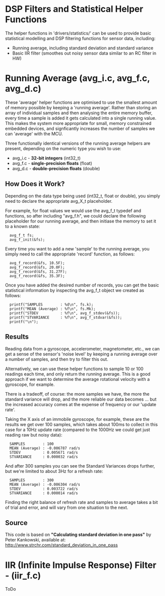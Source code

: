 # DSP Filters and Statistical Helper Functions #

The helper functions in 'drivers/statistics/' can be used to provide basic statistical modelling and DSP filtering functions for sensor data, including:

* Running average, including standard deviation and standard variance
* Basic IIR filter (smoothes out noisy sensor data similar to an RC filter in HW)

# Running Average (avg\_i.c, avg\_f.c, avg\_d.c) #

These 'average' helper functions are optimised to use the smallest amount of memory possible by keeping a 'running average'.  Rather than storing an array of individual samples and then analysing the entire memory buffer, every time a sample is added it gets calculated into a single running value.  This makes the system more appropriate for small, memory constrained embedded devices, and signficantly increases the number of samples we can 'average' with the MCU.

Three functionally identical versions of the running average helpers are present, depending on the numeric type you wish to use:

* avg\_i.c - **32-bit integers** (int32\_t)
* avg\_f.c - **single-precision floats** (float) 
* avg\_d.c - **double-precision floats** (double)

## How Does it Work? ##

Depending on the data type being used (int32_t, float or double), you simply need to declare the appropriate avg\_X\_t placeholder.

For example, for float values we would use the avg\_f\_t typedef and functions, so after including "avg_f.h", we could declare the following placeholder for our running average, and then initiase the memory to set it to a known state:
```
  avg_f_t fs;
  avg_f_init(&fs);
```
Every time you want to add a new 'sample' to the running average, you simply need to call the appropriate 'record' function, as follows:
```
  avg_f_record(&fs, 10.5F);
  avg_f_record(&fs, 20.0F);
  avg_f_record(&fs, 31.27F);
  avg_f_record(&fs, 35.3F);
```
Once you have added the desired number of records, you can get the basic statistical information by inspecting the avg\_f\_t object we created as follows:
```
  printf("SAMPLES        : %d\n", fs.k);
  printf("MEAN (Average) : %f\n", fs.Mk);
  printf("STDEV          : %f\n", avg_f_stdev(&fs));
  printf("STVARIANCE     : %f\n", avg_f_stdvar(&fs));
  printf("\n");
```

## Results ##

Reading data from a gyroscope, accelerometer, magnetometer, etc., we can get a sense of the sensor's 'noise level' by keeping a running average over a number of samples, and then try to filter this out.  

Alternatively, we can use these helper functions to sample 10 or 100 readings each time, and only return the running average.  This is a good approach if we want to determine the average rotational velocity with a gyroscope, for example.

There is a tradeoff, of course: the more samples we have, the more the standard variance will drop, and the more reliable our data becomes ... but the increased accuracy comes at the expense of frequency or our 'update rate'.

Taking the X axis of an immobile gyroscope, for example, these are the results we get over 100 samples, which takes about 100ms to collect in this case for a 10Hz update rate (compared to the 1000Hz we could get just reading raw but noisy data):
```
  SAMPLES        : 100
  MEAN (Average) : -0.006787 rad/s
  STDEV          : 0.005671 rad/s
  STVARIANCE     : 0.000032 rad/s
```
And after 300 samples you can see the Standard Variances drops further, but we're limited to about 3Hz for a refresh rate:
```
  SAMPLES        : 300
  MEAN (Average) : -0.006304 rad/s
  STDEV          : 0.003722 rad/s
  STVARIANCE     : 0.000014 rad/s
```
Finding the right balance of refresh rate and samples to average takes a bit of trial and error, and will vary from one situation to the next.

## Source ##

This code is based on **"Calculating standard deviation in one pass"** by Peter Kankowski, available at: http://www.strchr.com/standard_deviation_in_one_pass

# IIR (Infinite Impulse Response) Filter - (iir\_f.c) #

ToDo